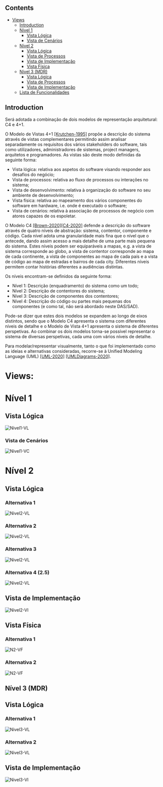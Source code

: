 ### 


## Contents
- [Views](#views)
	- [Introduction](#introduction)
	- [Nível 1](#nível-1)
		- [Vista Lógica](#vista-lógica)
		- [Vista de Cenários](#vista-de-cenários)
	- [Nível 2](#nível-2)
		- [Vista Lógica](#vista-lógica-1)
		- [Vista de Processos](#vista-de-processos)
		- [Vista de Implementação](#vista-de-implementação)
		- [Vista Física](#vista-física)
   - [Nível 3 (MDR)](#nível-3-mdr)
		- [Vista Lógica](#vista-lógica-2)
		- [Vista de Processos](#vista-de-processos-1)
		- [Vista de Implementação](#vista-de-implementação-1)
	- [Lista de Funcionalidades](Planeamento.md)
## Introduction
Será adotada a combinação de dois modelos de representação arquitetural: C4 e 4+1.

O Modelo de Vistas 4+1 [[Krutchen-1995]](References.md#Kruchten-1995) propõe a descrição do sistema através de vistas complementares permitindo assim analisar separadamente os requisitos dos vários stakeholders do software, tais como utilizadores, administradores de sistemas, project managers, arquitetos e programadores. As vistas são deste modo definidas da seguinte forma:

- Vista lógica: relativa aos aspetos do software visando responder aos desafios do negócio;
- Vista de processos: relativa ao fluxo de processos ou interações no sistema;
- Vista de desenvolvimento: relativa à organização do software no seu ambiente de desenvolvimento;
- Vista física: relativa ao mapeamento dos vários componentes do software em hardware, i.e. onde é executado o software;
- Vista de cenários: relativa à associação de processos de negócio com atores capazes de os espoletar.

O Modelo C4 [[Brown-2020]](References.md#Brown-2020)[[C4-2020]](References.md#C4-2020) defende a descrição do software através de quatro níveis de abstração: sistema, contentor, componente e código. Cada nível adota uma granularidade mais fina que o nível que o antecede, dando assim acesso a mais detalhe de uma parte mais pequena do sistema. Estes níveis podem ser equiparáveis a mapas, e.g. a vista de sistema corresponde ao globo, a vista de contentor corresponde ao mapa de cada continente, a vista de componentes ao mapa de cada país e a vista de código ao mapa de estradas e bairros de cada city.
Diferentes níveis permitem contar histórias diferentes a audiências distintas.

Os níveis encontram-se definidos da seguinte forma:
- Nível 1: Descrição (enquadramento) do sistema como um todo;
- Nível 2: Descrição de contentores do sistema;
- Nível 3: Descrição de componentes dos contentores;
- Nível 4: Descrição do código ou partes mais pequenas dos componentes (e como tal, não será abordado neste DAS/SAD).

Pode-se dizer que estes dois modelos se expandem ao longo de eixos distintos, sendo que o Modelo C4 apresenta o sistema com diferentes níveis de detalhe e o Modelo de Vista 4+1 apresenta o sistema de diferentes perspetivas. Ao combinar os dois modelos torna-se possível representar o sistema de diversas perspetivas, cada uma com vários níveis de detalhe.

Para modelar/representar visualmente, tanto o que foi implementado como as ideias e alternativas consideradas, recorre-se à Unified Modeling Language (UML) [[UML-2020]](References.md#UML-2020) [[UMLDiagrams-2020]](References.md#UMLDiagrams-2020).

# Views:

# Nível 1
## Vista Lógica

![Nivel1-VL](GeralGestLog_API_Docs/VL_N1.svg)

### Vista de Cenários

![Nivel1-VC](GeralGestLog_API_Docs/VC_N1.svg)

# Nível 2
## Vista Lógica

### Alternativa 1

![Nivel2-VL](GeralGestLog_API_Docs/VL_N2_alt1.svg)

### Alternativa 2

![Nivel2-VL](GeralGestLog_API_Docs/VL_N2_alt2.svg)

### Alternativa 3

![Nivel2-VL](GeralGestLog_API_Docs/VL_N2_alt3.svg)

### Alternativa 4 (2.5)


![Nivel2-VL](GeralGestLog_API_Docs/VL_N2.5.svg)

## Vista de Implementação
![Nivel2-VI](GeralGestLog_API_Docs/VI_N2.svg)

## Vista Física

### Alternativa 1
![N2-VF](GeralGestLog_API_Docs/VF_N2_alt1.svg)

### Alternativa 2
![N2-VF](GeralGestLog_API_Docs/VF_N2_alt2.svg)

## Nível 3 (MDR)

## Vista Lógica

### Alternativa 1
![Nivel3-VL](GeralGestLog_API_Docs/VL_N3_alt1.svg)

### Alternativa 2
![Nivel3-VL](GeralGestLog_API_Docs/VL_N3_alt2.svg)

## Vista de Implementação
![Nivel3-VI](GeralGestLog_API_Docs/VI_N3.svg)
